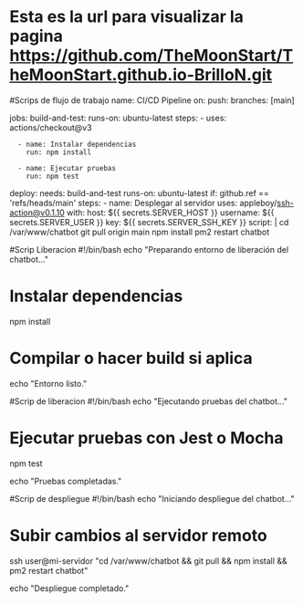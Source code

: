# Esta es la url para visualizar la pagina  https://github.com/TheMoonStart/TheMoonStart.github.io-BrilloN.git

#Scrips de flujo de trabajo
name: CI/CD Pipeline
on:
  push:
    branches: [main]

jobs:
  build-and-test:
    runs-on: ubuntu-latest
    steps:
      - uses: actions/checkout@v3

      - name: Instalar dependencias
        run: npm install

      - name: Ejecutar pruebas
        run: npm test

  deploy:
    needs: build-and-test
    runs-on: ubuntu-latest
    if: github.ref == 'refs/heads/main'
    steps:
      - name: Desplegar al servidor
        uses: appleboy/ssh-action@v0.1.10
        with:
          host: ${{ secrets.SERVER_HOST }}
          username: ${{ secrets.SERVER_USER }}
          key: ${{ secrets.SERVER_SSH_KEY }}
          script: |
            cd /var/www/chatbot
            git pull origin main
            npm install
            pm2 restart chatbot

#Scrip Liberacion
#!/bin/bash
echo "Preparando entorno de liberación del chatbot..."

# Instalar dependencias
npm install

# Compilar o hacer build si aplica
echo "Entorno listo."

#Scrip de liberacion
#!/bin/bash
echo "Ejecutando pruebas del chatbot..."

# Ejecutar pruebas con Jest o Mocha
npm test

echo "Pruebas completadas."

#Scrip de despliegue
#!/bin/bash
echo "Iniciando despliegue del chatbot..."

# Subir cambios al servidor remoto
ssh user@mi-servidor "cd /var/www/chatbot && git pull && npm install && pm2 restart chatbot"

echo "Despliegue completado."
